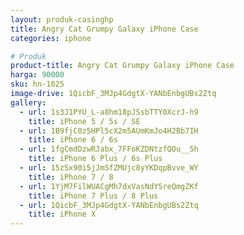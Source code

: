 ```yaml
---
layout: produk-casinghp
title: Angry Cat Grumpy Galaxy iPhone Case
categories: iphone

# Produk
product-title: Angry Cat Grumpy Galaxy iPhone Case
harga: 90000
sku: hn-1025
image-drive: 1QicbF_3MJp4GdgtX-YANbEnbgUBs2Ztq
gallery:
  - url: 1s3J1PYU_L-a8hm18pJSsbTTY0XcrJ-h9
    title: iPhone 5 / 5s / SE
  - url: 1B9fjC0z5HPl5cX2m5AUmKmJo4H2Bb7IH
    title: iPhone 6 / 6s
  - url: 1fgCmdDzwRJabx_7FFoKZDNtzfQOu__5h
    title: iPhone 6 Plus / 6s Plus
  - url: 15zSx90i5jJmSfZMUjc8yYKDqpBvve_WY
    title: iPhone 7 / 8
  - url: 1YjM7FilWUACgMh7dxVasNdYSreQmgZKf
    title: iPhone 7 Plus / 8 Plus
  - url: 1QicbF_3MJp4GdgtX-YANbEnbgUBs2Ztq
    title: iPhone X
---
```

